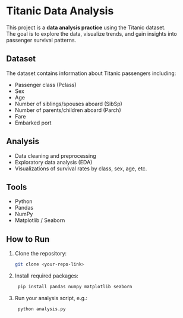 # Titanic Data Analysis

This project is a **data analysis practice** using the Titanic dataset.  
The goal is to explore the data, visualize trends, and gain insights into passenger survival patterns.

## Dataset
The dataset contains information about Titanic passengers including:
- Passenger class (Pclass)
- Sex
- Age
- Number of siblings/spouses aboard (SibSp)
- Number of parents/children aboard (Parch)
- Fare
- Embarked port

## Analysis
- Data cleaning and preprocessing
- Exploratory data analysis (EDA)
- Visualizations of survival rates by class, sex, age, etc.

## Tools
- Python
- Pandas
- NumPy
- Matplotlib / Seaborn

## How to Run
1. Clone the repository:
   ```bash
   git clone <your-repo-link>
2. Install required packages:
   ```bash
    pip install pandas numpy matplotlib seaborn
3. Run your analysis script, e.g.:
   ```bash
    python analysis.py
